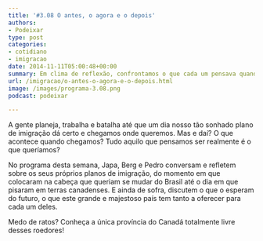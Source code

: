 ```yaml
---
title: '#3.08 O antes, o agora e o depois'
authors:
- Podeixar
type: post
categories:
- cotidiano
- imigracao
date: 2014-11-11T05:00:48+00:00
summary: Em clima de reflexão, confrontamos o que cada um pensava quando resolveu sair do país, o que encontrou quando chegou onde queria e o que espera do futuro. Programa imperdível pra quem pensa em imigrar ou simplesmente morar fora do país.
url: /imigracao/o-antes-o-agora-e-o-depois.html
image: /images/programa-3.08.png
podcast: podeixar

---
```

A gente planeja, trabalha e batalha até que um dia nosso tão sonhado plano de imigração dá certo e chegamos onde queremos. Mas e daí? O que acontece quando chegamos? Tudo aquilo que pensamos ser realmente é o que queríamos?

No programa desta semana, Japa, Berg e Pedro conversam e refletem sobre os seus próprios planos de imigração, do momento em que colocaram na cabeça que queriam se mudar do Brasil até o dia em que pisaram em terras canadenses. E ainda de sofra, discutem o que o esperam do futuro, o que este grande e majestoso país tem tanto a oferecer para cada um deles.

Medo de ratos? Conheça a única província do Canadá totalmente livre desses roedores!